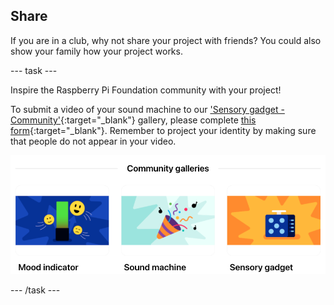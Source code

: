 ## Share

If you are in a club, why not share your project with friends? You could also show your family how your project works.

--- task ---

Inspire the Raspberry Pi Foundation community with your project!

To submit a video of your sound machine to our ['Sensory gadget - Community'](https://wke.lt/w/s/qX5TaK){:target="_blank"} gallery, please complete [this form](https://form.raspberrypi.org/f/community-project-submissions){:target="_blank"}. Remember to project your identity by making sure that people do not appear in your video.

![A screenshot of our Community Gallery page for the Introduction to Pico path showing galleries for mood indicator, sound machine, and sensory gadget projects.](images/community-galleries.png)

--- /task ---

